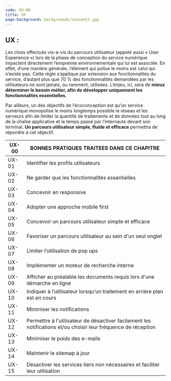 ```yaml
---
code: UX-00
title: UX
page-background: backgrounds/vincent2.jpg
---
```

## UX :

Les choix effectués vis-à-vis du parcours utilisateur (appelé aussi « User Experience ») lors de la phase de conception du service numérique impactent directement l’empreinte environnementale qui lui est associée. En effet, d’une manière générale, l’élément qui pollue le moins est celui qui n’existe pas. Cette règle s’applique par extension aux fonctionnalités du service, d’autant plus que 70 % des fonctionnalités demandées par les utilisateurs ne sont jamais, ou rarement, utilisées. L’enjeu, ici, sera de **mieux déterminer le besoin métier, afin de développer uniquement les fonctionnalités essentielles.**

Par ailleurs, un des objectifs de l’écoconception est qu’un service numérique monopolise le moins longtemps possible le réseau et les serveurs afin de limiter la quantité de traitements et de données tout au long de la chaîne applicative et le temps passé par l’internaute devant son terminal. **Un parcours utilisateur simple, fluide et efficace** permettra de répondre à cet objectif.


| UX-00 | BONNES PRATIQUES TRAITEES DANS CE CHAPITRE                                                                         |
| ----- | ------------------------------------------------------------------------------------------------------------------ |
| UX-01 | Identifier les profils utilisateurs                                                                                |
| UX-02 | Ne garder que les fonctionnalités essentielles                                                                    |
| UX-03 | Concevoir en responsive                                                                                            |
| UX-04 | Adopter une approche mobile first                                                                                  |
| UX-05 | Concevoir un parcours utilisateur simple et efficace                                                               |
| UX-06 | Favoriser un parcours utilisateur au sein d'un seul onglet                                                         |
| UX-07 | Limiter l’utilisation de pop ups                                                                                  |
| UX-08 | Implémenter un moteur de recherche interne                                                                        |
| UX-09 | Afficher au préalable les documents requis lors d'une démarche en ligne                                          |
| UX-10 | Indiquer à l’utilisateur lorsqu’un traitement  en arrière plan est en cours                                    |
| UX-11 | Minimiser les notifications                                                                                        |
| UX-12 | Permettre à l'utilisateur de désactiver facilement les notifications et/ou choisir leur fréquence de réception |
| UX-13 | Minimiser le poids des e-mails                                                                                     |
| UX-14 | Maintenir le sitemap à jour                                                                                       |
| UX-15 | Désactiver les services tiers non nécessaires et faciliter leur utilisation                                      |
